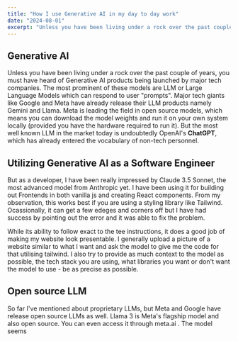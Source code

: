 ```yaml
---
title: "How I use Generative AI in my day to day work"
date: "2024-08-01"
excerpt: "Unless you have been living under a rock over the past couple of years..."
---
```


## Generative AI

Unless you have been living under a rock over the past couple of years, you must have heard of Generative AI products being launched by major tech companies. The most prominent of these models are LLM or Large Language Models which can respond to user "prompts". Major tech giants like Google and Meta have already release their LLM products namely Gemini and Llama. Meta is leading the field in open source models, which means you can download the model weights and run it on your own system locally (provided you have the hardware required to run it). But the most well known LLM in the market today is undoubtedly OpenAI's **ChatGPT**, which has already entered the vocabulary of non-tech personnel.

## Utilizing Generative AI as a Software Engineer

But as a developer, I have been really impressed by Claude 3.5 Sonnet, the most advanced model from Anthropic yet. I have been using it for building out Frontends in both vanilla js and creating React components. From my observation, this works best if you are using a styling library like Tailwind. Ocassionally, it can get a few edeges and corners off but I have had success by pointing out the error and it was able to fix the problem.

While its ability to follow exact to the tee instructions, it does a good job of making my website look presentable. I generally upload a picture of a website similar to what I want and ask the model to give me the code for that utilising tailwind. I also try to provide as much context to the model as possible, the tech stack you are using, what libraries you want or don't want the model to use - be as precise as possible.

## Open source LLM

So far I've mentioned about proprietary LLMs, but Meta and Google have release open source LLMs as well. Llama 3 is Meta's flagship model and also open source. You can even access it through meta.ai . The model seems
